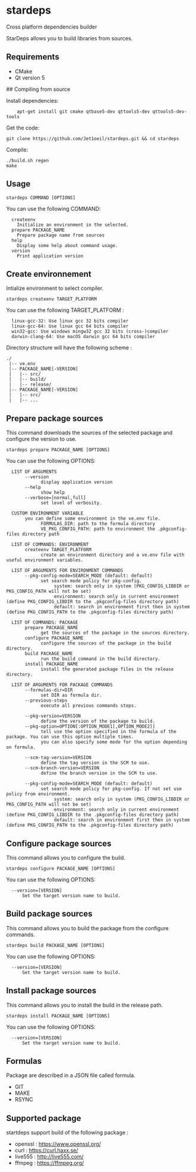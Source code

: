 # stardeps
Cross platform dependencies builder

StarDeps allows you to build libraries from sources.

## Requirements

  * CMake
  * Qt version 5

## Compiling from source

Install dependencies:

```
    apt-get install git cmake qtbase5-dev qttools5-dev qttools5-dev-tools
```

Get the code:

    git clone https://github.com/Jet1oeil/stardeps.git && cd stardeps

Compile:

    ./build.sh regen
    make

## Usage

```
stardeps COMMAND [OPTIONS]
```
You can use the following COMMAND:

```
  createenv
    Initialize an environment in the selected.
  prepare PACKAGE_NAME
    Prepare package name from sources
  help
    Display some help about command usage.
  version
    Print application version
```

## Create environnement

Intialize environment to select compiler.

```
stardeps createenv TARGET_PLATFORM
```

You can use the following TARGET_PLATFORM :

```
  linux-gcc-32: Use linux gcc 32 bits compiler
  linux-gcc-64: Use linux gcc 64 bits compiler
  win32-gcc: Use windows mingw32 gcc 32 bits (cross-)compiler
  darwin-clang-64: Use macOS darwin gcc 64 bits compiler
```

Directory structure will have the following scheme :

```
./
 |-- ve.env  
 |-- PACKAGE_NAME[-VERSION]
 |   |-- src/
 |   |-- build/
 |   |-- release/
 |-- PACKAGE_NAME[-VERSION]
 |   |-- src/
 |   |-- ...
```

## Prepare package sources

This command downloads the sources of the selected package and configure the version to use.

```
stardeps prepare PACKAGE_NAME [OPTIONS]
```

You can use the following OPTIONS:

``` 
  LIST OF ARGUMENTS
       --version 
             display application version
       --help 
             show help
       --verbose=[normal,full]
             set level of verbosity.

  CUSTOM ENVIRONMENT VARIABLE
       you can define some environment in the ve.env file.
             FORMULAS_DIR: path to the formula directory
             VE_PKG_CONFIG_PATH: path to environment the .pkgconfig-files directory path
 
  LIST OF COMMANDS: ENVIRONMENT
       createenv TARGET_PLATFORM
             create an environment directory and a ve.env file with useful environment variables.
 
  LIST OF ARGUMENTS FOR ENVIRONMENT COMMANDS
       --pkg-config-mode=SEARCH_MODE (default: default)
             set search mode policy for pkg-config.
                  system: search only in system (PKG_CONFIG_LIBDIR or PKG_CONFIG_PATH will not be set)
                  environment: search only in current environment (define PKG_CONFIG_LIBDIR to the .pkgconfig-files directory path)
                  default: search in environment first then in system (define PKG_CONFIG_PATH to the .pkgconfig-files directory path)
 
  LIST OF COMMANDS: PACKAGE
       prepare PACKAGE_NAME
             get the sources of the package in the sources directory.
       configure PACKAGE_NAME
             configure the sources of the package in the build directory.
       build PACKAGE_NAME
             run the build command in the build directory.
       install PACKAGE_NAME
             install the generated package files in the release directory.
 
  LIST OF ARGUMENTS FOR PACKAGE COMMANDS
       --formulas-dir=DIR
             set DIR as formula dir.
       --previous-steps
             execute all previous commands steps.
 
       --pkg-version=VERSION
             define the version of the package to build.
       --pkg-option=OPTION[:OPTION_MODE1[,OPTION_MODE2]]
             tell use the option specified in the formula of the package. You can use this option multiple times.
             you can also specify some mode for the option depending on formula.
 
       --scm-tag-version=VERSION
             define the tag version in the SCM to use.
       --scm-branch-version=VERSION
             define the branch version in the SCM to use.
 
       --pkg-config-mode=SEARCH_MODE (default: default)
             set search mode policy for pkg-config. If not set use policy from environment.
                  system: search only in system (PKG_CONFIG_LIBDIR or PKG_CONFIG_PATH will not be set)
                  environment: search only in current environment (define PKG_CONFIG_LIBDIR to the .pkgconfig-files directory path)
                  default: search in environment first then in system (define PKG_CONFIG_PATH to the .pkgconfig-files directory path)
```

## Configure package sources

This command allows you to configure the build.

```
stardeps configure PACKAGE_NAME [OPTIONS]
```

You can use the following OPTIONS:

```
  --version=[VERSION]
      Set the target version name to build.
```

## Build package sources

This command allows you to build the package from the configure commands.

```
stardeps build PACKAGE_NAME [OPTIONS]
```

You can use the following OPTIONS:

```
  --version=[VERSION]
      Set the target version name to build.
```

## Install package sources

This command allows you to install the build in the release path.

```
stardeps install PACKAGE_NAME [OPTIONS]
```

You can use the following OPTIONS:

```
  --version=[VERSION]
      Set the target version name to build.
```

## Formulas

Package are described in a JSON file called formula.

* GIT
* MAKE
* RSYNC


## Supported package

startdeps support build of the following package :

* openssl : https://www.openssl.org/
* curl : https://curl.haxx.se/
* live555 : http://live555.com/
* ffmpeg : https://ffmpeg.org/


     
